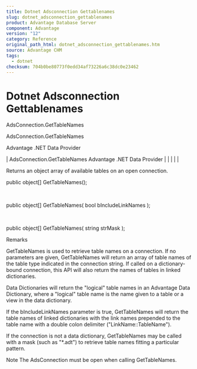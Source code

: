 ```yaml
---
title: Dotnet Adsconnection Gettablenames
slug: dotnet_adsconnection_gettablenames
product: Advantage Database Server
component: Advantage
version: "12"
category: Reference
original_path_html: dotnet_adsconnection_gettablenames.htm
source: Advantage CHM
tags:
  - dotnet
checksum: 704b0be80773f0edd34af73226a6c38dc0e23462
---
```


# Dotnet Adsconnection Gettablenames

AdsConnection.GetTableNames

AdsConnection.GetTableNames

Advantage .NET Data Provider

| AdsConnection.GetTableNames  Advantage .NET Data Provider |  |  |  |  |

Returns an object array of available tables on an open connection.

public object[] GetTableNames();

 

public object[] GetTableNames( bool bIncludeLinkNames );

 

public object[] GetTableNames( string strMask );

Remarks

GetTableNames is used to retrieve table names on a connection. If no parameters are given, GetTableNames will return an array of table names of the table type indicated in the connection string. If called on a dictionary-bound connection, this API will also return the names of tables in linked dictionaries.

Data Dictionaries will return the "logical" table names in an Advantage Data Dictionary, where a "logical" table name is the name given to a table or a view in the data dictionary.

If the bIncludeLinkNames parameter is true, GetTableNames will return the table names of linked dictionaries with the link names prepended to the table name with a double colon delimiter ("LinkName::TableName").

If the connection is not a data dictionary, GetTableNames may be called with a mask (such as "\*.adt") to retrieve table names fitting a particular pattern.

Note The AdsConnection must be open when calling GetTableNames.
